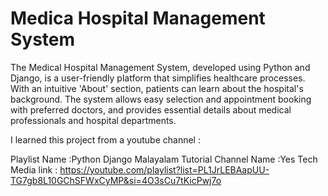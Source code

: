 # Medica Hospital Management System 


The Medical Hospital Management System, developed using Python and Django, is a user-friendly platform that simplifies healthcare processes. With an intuitive 'About' section, patients can learn about the hospital's background. The system allows easy selection and appointment booking with preferred doctors, and provides essential details about medical professionals and hospital departments.

I learned this project from a youtube channel :

Playlist Name :Python Django Malayalam Tutorial
Channel Name  :Yes Tech Media
link          : https://youtube.com/playlist?list=PL1JrLEBAapUU-TG7gb8L10GChSFWxCyMP&si=4O3sCu7tKicPwj7o
